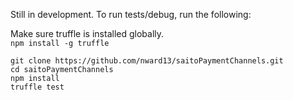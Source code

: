 Still in development. To run tests/debug, run the following:  

Make sure truffle is installed globally.  
```npm install -g truffle```  

```git clone https://github.com/nward13/saitoPaymentChannels.git```  
```cd saitoPaymentChannels```  
```npm install```  
```truffle test```
